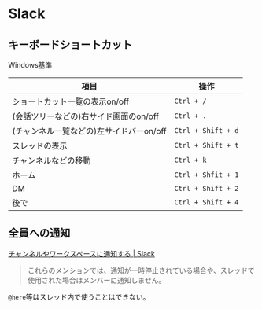 # Slack

## キーボードショートカット

Windows基準

| 項目                       | 操作                 |
| ------------------------ | ------------------ |
| ショートカット一覧の表示on/off       | `Ctrl + /`         |
| (会話ツリーなどの)右サイド画面のon/off  | `Ctrl + .`         |
| (チャンネル一覧などの)左サイドバーon/off | `Ctrl + Shift + d` |
| スレッドの表示                  | `Ctrl + Shift + t` |
| チャンネルなどの移動               | `Ctrl + k`         |
| ホーム                      | `Ctrl + Shfit + 1` |
| DM                       | `Ctrl + Shift + 2` |
| 後で                       | `Ctrl + Shift + 4` |

## 全員への通知

[チャンネルやワークスペースに通知する | Slack](https://slack.com/intl/ja-jp/help/articles/202009646-%E3%83%81%E3%83%A3%E3%83%B3%E3%83%8D%E3%83%AB%E3%82%84%E3%83%AF%E3%83%BC%E3%82%AF%E3%82%B9%E3%83%9A%E3%83%BC%E3%82%B9%E3%81%AB%E9%80%9A%E7%9F%A5%E3%81%99%E3%82%8B)

> これらのメンションでは、通知が一時停止されている場合や、スレッドで使用された場合はメンバーに通知しません。

`@here`等はスレッド内で使うことはできない。
